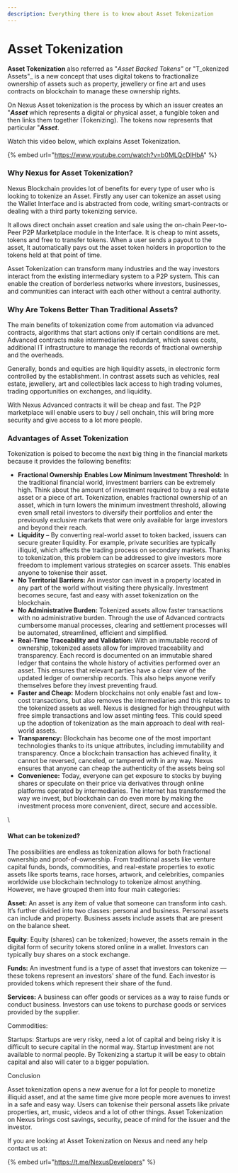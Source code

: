 ```yaml
---
description: Everything there is to know about Asset Tokenization
---
```


# Asset Tokenization

**Asset Tokenization** also referred as  "_Asset Backed Tokens"_ or "T_okenized Assets"_ is a new concept that uses digital tokens to fractionalize ownership of assets such as property, jewellery or fine art and uses contracts on blockchain to manage these ownership rights.&#x20;

On Nexus Asset tokenization is the process by which an issuer creates an "_**Asset**_ which represents a digital or physical asset, a fungible token and then links them together (Tokenizing). The tokens now represents that particular "_**Asset**_. &#x20;

Watch this video below, which explains Asset Tokenization.

{% embed url="https://www.youtube.com/watch?v=b0MLQcDlHbA" %}

### Why Nexus for Asset Tokenization?

Nexus Blockchain provides lot of benefits for every type of user who is looking to tokenize an Asset. Firstly any user can tokenize an asset using the Wallet Interface and is abstracted from code, writing smart-contracts or dealing with a third party tokenizing service.&#x20;

It allows direct onchain asset creation and sale using the on-chain Peer-to-Peer P2P Marketplace module in the Interface. It is cheap to mint assets, tokens and free to transfer tokens. When a user sends a payout to the asset, It automatically pays out the asset token holders in proportion to the tokens held at that point of time.&#x20;

Asset Tokenization can transform many industries and the way investors interact from the existing intermediary system to a P2P system. This can enable the creation of borderless networks where investors, businesses, and communities can interact with each other without a central authority.

### **Why Are Tokens Better Than Traditional Assets?** <a href="#why-are-tokens-better-than-traditional-assets" id="why-are-tokens-better-than-traditional-assets"></a>

The main benefits of tokenization come from automation via advanced contracts, algorithms that start actions only if certain conditions are met. Advanced contracts make intermediaries redundant, which saves costs, additional IT infrastructure to manage the records of fractional ownership and the overheads.

Generally, bonds and equities are high liquidity assets, in electronic form controlled by the establishment. In contrast assets such as vehicles, real estate, jewellery, art and collectibles lack access to high trading volumes, trading opportunities on exchanges, and liquidity.

With Nexus Advanced contracts it will be cheap and fast. The P2P marketplace will enable users to buy / sell onchain, this will bring more security and give access to a lot more people.

### Advantages of Asset Tokenization

Tokenization is poised to become the next big thing in the financial markets because it provides the following benefits:

* **Fractional Ownership** **Enables Low Minimum Investment Threshold:** In the traditional financial world, investment barriers can be extremely high. Think about the amount of investment required to buy a real estate asset or a piece of art. Tokenization, enables fractional ownership of an asset, which in turn lowers the minimum investment threshold, allowing even small retail investors to diversify their portfolios and enter the previously exclusive markets that were only available for large investors and beyond their reach.
* **Liquidity** – By converting real-world asset to token backed, issuers can secure greater liquidity. For example, private securities are typically illiquid, which affects the trading process on secondary markets. Thanks to tokenization, this problem can be addressed to give investors more freedom to implement various strategies on scarcer assets. This enables anyone to tokenise their asset.
* **No Territorial Barriers:** An investor can invest in a property located in any part of the world without visiting there physically. Investment becomes secure, fast and easy with asset tokenization on the blockchain.
* **No Administrative Burden:** Tokenized assets allow faster transactions with no administrative burden. Through the use of Advanced contracts cumbersome manual processes, clearing and settlement processes will be automated, streamlined, efficient and simplified.
* **Real-Time Traceability and  Validation:** With an immutable record of ownership, tokenized assets allow for improved traceability and transparency. Each record is documented on an immutable shared ledger that contains the whole history of activities performed over an asset. This ensures that relevant parties have a clear view of the updated ledger of ownership records. This also helps anyone verify themselves before they invest preventing fraud.‍
* **Faster and Cheap:**  Modern blockchains not only enable fast and low-cost transactions, but also removes the intermediaries and this relates to the tokenized assets as well. Nexus is designed for high throughput with free simple transactions and low asset minting fees. This could speed up the adoption of tokenization as the main approach to deal with real-world assets.
* **Transparency:** Blockchain has become one of the most important technologies thanks to its unique attributes, including immutability and transparency. Once a blockchain transaction has achieved finality, it cannot be reversed, canceled, or tampered with in any way. Nexus ensures that anyone can cheap the authenticity of the assets being sol
* **Convenience:** Today, everyone can get exposure to stocks by buying shares or speculate on their price via derivatives through online platforms operated by intermediaries. The internet has transformed the way we invest, but blockchain can do even more by making the investment process more convenient, direct, secure and accessible.

\


#### **What can be tokenized?**

The possibilities are endless as tokenization allows for both fractional ownership and proof-of-ownership. From traditional assets like venture capital funds, bonds, commodities, and real-estate properties to exotic assets like sports teams, race horses, artwork, and celebrities, companies worldwide use blockchain technology to tokenize almost anything. However, we have grouped them into four main categories:

**Asset:** An asset is any item of value that someone can transform into cash. It’s further divided into two classes: personal and business. Personal assets can include and property. Business assets include assets that are present on the balance sheet.

**Equity**: Equity (shares) can be tokenized; however, the assets remain in the digital form of security tokens stored online in a wallet. Investors can typically buy shares on a stock exchange.

**Funds:** An investment fund is a type of asset that investors can tokenize — these tokens represent an investors' share of the fund. Each investor is provided tokens which represent their share of the fund.

**Services:** A business can offer goods or services as a way to raise funds or conduct business. Investors can use tokens to purchase goods or services provided by the supplier.

Commodities:&#x20;

Startups: Startups are very risky, need a lot of capital and being risky it is difficult to secure capital in the normal way. Startup investment are not available to normal people. By Tokenizing a startup it will be easy to obtain capital and also will cater to a bigger population.



Conclusion

Asset tokenization opens a new avenue for a lot for people to monetize illiquid asset, and at the same time give more people more avenues to invest in a safe and easy way. Users can tokenise their personal assets like private properties, art, music, videos and a lot of other things. Asset Tokenization on Nexus brings cost savings, security, peace of mind for the issuer and the investor.&#x20;

If you are looking at Asset Tokenization on Nexus and need any help contact us at:

{% embed url="https://t.me/NexusDevelopers" %}

